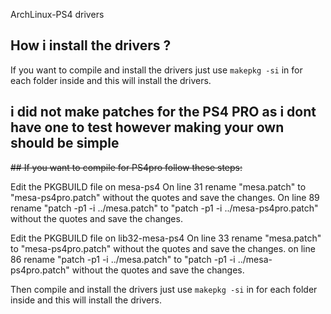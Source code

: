 ArchLinux-PS4 drivers

## How i install the drivers ?
If you want to compile and install the drivers just use ```makepkg -si``` in for each folder inside and this will install the drivers.

## i did not make patches for the PS4 PRO as i dont have one to test however making your own should be simple
~~## If you want to compile for PS4pro follow these steps:~~

Edit the PKGBUILD file on mesa-ps4
On line 31 rename "mesa.patch" to "mesa-ps4pro.patch" without the quotes and save the changes.
On line 89 rename "patch -p1 -i ../mesa.patch" to "patch -p1 -i ../mesa-ps4pro.patch" without the quotes and save the changes.

Edit the PKGBUILD file on lib32-mesa-ps4
On line 33 rename "mesa.patch" to "mesa-ps4pro.patch" without the quotes and save the changes.
on line 86 rename "patch -p1 -i ../mesa.patch" to "patch -p1 -i ../mesa-ps4pro.patch" without the quotes and save the changes.

Then compile and install the drivers just use ```makepkg -si``` in for each folder inside and this will install the drivers.
